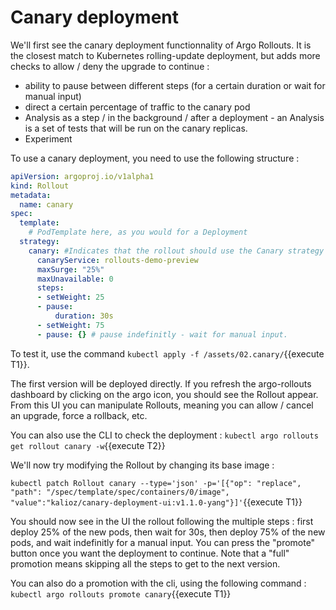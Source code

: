 # Canary deployment

We'll first see the canary deployment functionnality of Argo Rollouts. It is the closest match to Kubernetes rolling-update deployment, but adds more checks to allow / deny the upgrade to continue :
- ability to pause between different steps (for a certain duration or wait for manual input)
- direct a certain percentage of traffic to the canary pod
- Analysis as a step / in the background / after a deployment - an Analysis is a set of tests that will be run on the canary replicas.
- Experiment

To use a canary deployment, you need to use the following structure :

```yaml
apiVersion: argoproj.io/v1alpha1
kind: Rollout
metadata:
  name: canary
spec:
  template:
    # PodTemplate here, as you would for a Deployment
  strategy:
    canary: #Indicates that the rollout should use the Canary strategy
      canaryService: rollouts-demo-preview
      maxSurge: "25%"
      maxUnavailable: 0
      steps:
      - setWeight: 25
      - pause:
          duration: 30s
      - setWeight: 75
      - pause: {} # pause indefinitly - wait for manual input.
```

To test it, use the command `kubectl apply -f /assets/02.canary/`{{execute T1}}.

The first version will be deployed directly. If you refresh the argo-rollouts dashboard by clicking on the argo icon, you should see the Rollout appear. From this UI you can manipulate Rollouts, meaning you can allow / cancel an upgrade, force a rollback, etc.

You can also use the CLI to check the deployment : 
`kubectl argo rollouts get rollout canary -w`{{execute T2}}

We'll now try modifying the Rollout by changing its base image :

`kubectl patch Rollout canary --type='json' -p='[{"op": "replace", "path": "/spec/template/spec/containers/0/image", "value":"kalioz/canary-deployment-ui:v1.1.0-yang"}]'`{{execute T1}}

You should now see in the UI the rollout following the multiple steps : first deploy 25% of the new pods, then wait for 30s, then deploy 75% of the new pods, and wait indefinitly for a manual input. You can press the "promote" button once you want the deployment to continue. Note that a "full" promotion means skipping all the steps to get to the next version.

You can also do a promotion with the cli, using the following command : `kubectl argo rollouts promote canary`{{execute T1}}